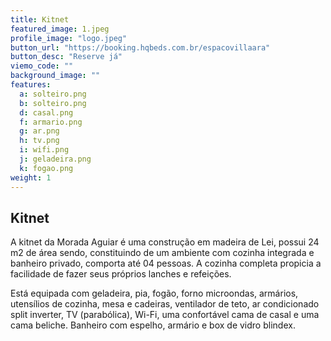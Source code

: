 ```yaml
---
title: Kitnet
featured_image: 1.jpeg
profile_image: "logo.jpeg"
button_url: "https://booking.hqbeds.com.br/espacovillaara"
button_desc: "Reserve já"
viemo_code: ""
background_image: ""
features:
  a: solteiro.png 
  b: solteiro.png
  d: casal.png
  f: armario.png
  g: ar.png
  h: tv.png
  i: wifi.png
  j: geladeira.png
  k: fogao.png
weight: 1
---
```


## Kitnet

A kitnet da Morada Aguiar é uma construção em madeira de Lei, possui  24 m2 de área sendo, constituindo de um ambiente com cozinha integrada e banheiro privado, comporta até 04 pessoas. A cozinha completa propicia a facilidade de fazer seus próprios lanches e refeições.

Está equipada com geladeira, pia, fogão, forno microondas, armários, utensílios de cozinha, mesa e cadeiras, ventilador de teto, ar condicionado split inverter, TV (parabólica), Wi-Fi, uma confortável cama de casal e uma cama beliche. Banheiro com espelho, armário e box de vidro blindex.
